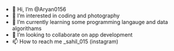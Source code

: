 - 👋 Hi, I’m @Aryan0156
- 👀 I’m interested in coding and photography 
- 🌱 I’m currently learning some programming langauge and data algorithams
- 💞️ I’m looking to collaborate on app development
- 📫 How to reach me _sahil_015 (instagram)

<!---
Aryan0156/Aryan0156 is a ✨ special ✨ repository because its `README.md` (this file) appears on your GitHub profile.
You can click the Preview link to take a look at your changes.
--->
